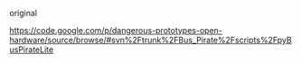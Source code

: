 original

https://code.google.com/p/dangerous-prototypes-open-hardware/source/browse/#svn%2Ftrunk%2FBus_Pirate%2Fscripts%2FpyBusPirateLite
